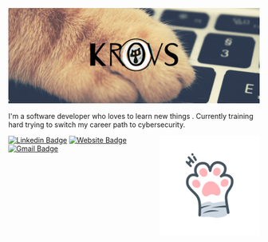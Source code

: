 ![](https://raw.githubusercontent.com/krovs/krovs/master/assets/krovs.gif)

I'm a software developer who loves to learn new things . Currently training hard trying to switch my career path to            cybersecurity.

<img align='right' src='https://raw.githubusercontent.com/krovs/krovs/master/assets/paw.gif' width='200"'>

[![Linkedin Badge](https://img.shields.io/badge/-rodev-blue?style=flat-square&logo=Linkedin&logoColor=white&link=https://www.linkedin.com/in/rodev/)](https://www.linkedin.com/in/rodev/)
[![Website Badge](https://img.shields.io/badge/-krovs.dev-e34f26?style=flat-square&logo=HTML5&logoColor=white&link=https://krovs.dev/)](https://krovs.dev/)
[![Gmail Badge](https://img.shields.io/badge/-krovs.dev@gmail.com-d14836?style=flat-square&logo=Gmail&logoColor=white&link=mailto:krovs.dev@gmail.com)](mailto:krovs.dev@gmail.com)

